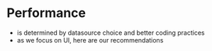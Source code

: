 # Performance

- is determined by datasource choice and better coding practices
- as we focus on UI, here are our recommendations

<!-- TODO elaborate -->
